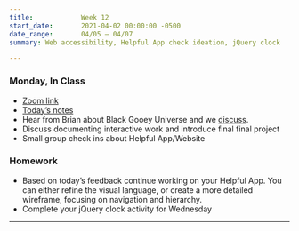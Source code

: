 ```yaml
---
title:            Week 12
start_date:       2021-04-02 00:00:00 -0500
date_range:       04/05 – 04/07
summary: Web accessibility, Helpful App check ideation, jQuery clock

---
```


### Monday, In Class

- [Zoom link](https://zoom.us/j/7047994536?pwd=RThBZ0oyWHd5M2RZcmFNQUVwUFJHUT09)
- [Today&rsquo;s notes](https://paper.dropbox.com/doc/Penn-Week-11a-Documenting-Interactive-Work-Project-Check-In--BIMXDCRi1_apTUK_YzK4~Y_kAQ-S3OCz7YyVeWOMVmk6NJ4U)
- Hear from Brian about Black Gooey Universe and we [discuss](https://paper.dropbox.com/doc/Penn-Art-of-Web-S21-Reading-Reflections--BHd5R0HQvaKv0SG9scYPox0MAQ-S1JiF65jZGoyxtwx4EUPf).
- Discuss documenting interactive work and introduce final final project
- Small group check ins about Helpful App/Website

### Homework
- Based on today&rsquo;s feedback continue working on your Helpful App. You can either refine the visual language, or create a more detailed wireframe, focusing on navigation and hierarchy.
- Complete your jQuery clock activity for Wednesday

---